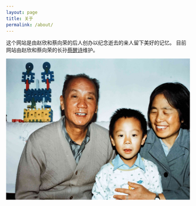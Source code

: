 ```yaml
---
layout: page
title: 关于
permalink: /about/
---
```


这个网站是由赵欣和蔡向荣的后人创办以纪念逝去的亲人留下美好的记忆。
目前网站由赵欣和蔡向荣的长孙[蔡醒诗](https://newptcai.gitlab.io)维护。

![Xing Shi with grand parents](/assets/cai-xingshi-01.jpg)
